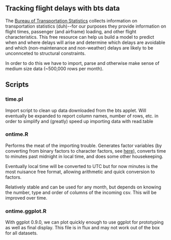 ## Tracking flight delays with bts data

The [Bureau of Transportation Statistics](http://www.bts.gov/) collects information on transportation statistics (duh)--for our purposes they provide information on flight times, passenger (and airframe) loading, and other flight characteristics. This free resource can help us build a model to predict when and where delays will arise and determine which delays are avoidable and which (non-maintenance and non-weather) delays are likely to be unconnceted to structural constraints. 

In order to do this we have to import, parse and otherwise make sense of medium size data (~500,000 rows per month). 

## Scripts

### time.pl

Import script to clean up data downloaded from the bts applet. Will eventually be expanded to report column names, number of rows, etc. in order to simplify and (greatly) speed up importing data with read.table

### ontime.R

Performs the meat of the importing trouble. Generates factor variables (by converting from binary factors to character factors, see [here](https://gist.github.com/2038145)), converts time to minutes past midnight in local time, and does some other housekeeping.

Eventually local time will be converted to UTC but for now minutes is the most nuisance free format, allowing arithmetic and quick conversion to factors.

Relatively stable and can be used for any month, but depends on knowing the number, type and order of columns of the incoming csv. This will be improved over time.

### ontime.ggplot.R

With ggplot 0.9.0, we can plot quickly enough to use ggplot for prototyping as well as final display. This file is in flux and may not work out of the box for all datasets. 